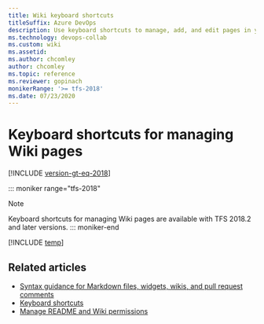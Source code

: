 ```yaml
---
title: Wiki keyboard shortcuts 
titleSuffix: Azure DevOps 
description: Use keyboard shortcuts to manage, add, and edit pages in your built-in team project wiki in Azure DevOps
ms.technology: devops-collab
ms.custom: wiki
ms.assetid:  
ms.author: chcomley
author: chcomley
ms.topic: reference
ms.reviewer: gopinach
monikerRange: '>= tfs-2018'
ms.date: 07/23/2020 
---
```


# Keyboard shortcuts for managing Wiki pages

[!INCLUDE [version-gt-eq-2018](../../includes/version-gt-eq-2018.md)] 

::: moniker range="tfs-2018"
> [!NOTE]  
> Keyboard shortcuts for managing Wiki pages are available with TFS 2018.2 and later versions.
::: moniker-end

[!INCLUDE [temp](../../includes/keyboard-shortcuts/wiki-shortcuts.md)]

## Related articles

- [Syntax guidance for Markdown files, widgets, wikis, and pull request comments](./markdown-guidance.md)  
- [Keyboard shortcuts](../navigation/keyboard-shortcuts.md)
- [Manage README and Wiki permissions](manage-readme-wiki-permissions.md)